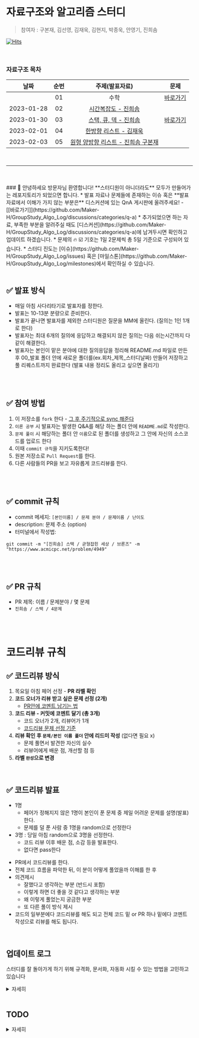 # 자료구조와 알고리즘 스터디
> 참여자 : 구본재, 김선영, 김재욱, 김현지, 박종욱, 안영기, 진희솜

[![Hits](https://hits.seeyoufarm.com/api/count/incr/badge.svg?url=https%3A%2F%2Fgithub.com%2FMaker-H%2FGroupStudy_Algo_Log&count_bg=%233A53D4&title_bg=%23555555&icon=&icon_color=%23E7E7E7&title=hits&edge_flat=false)](https://hits.seeyoufarm.com)

<br />

###  자료구조 목차
|날짜       | 순번   |주제(발표자료)       |문제     |
| :-----:  | :-----:|:-----:              |:-----: |
|           | 01     |수학                 | [바로가기](https://github.com/Maker-H/GroupStudy_Algo_Log/tree/master/01_%EC%88%98%ED%95%99_%EC%A0%95%EC%88%98%EB%A1%A0_%EC%A1%B0%ED%95%A9%EB%A1%A0)|
|2023-01-28| 02|[시간복잡도 - 진희솜](https://github.com/Maker-H/GroupStudy_Algo_Log/tree/master/00_%EB%B0%9C%ED%91%9C/01_%EC%8B%9C%EA%B0%84%EB%B3%B5%EC%9E%A1%EB%8F%84_230128)|
|2023-01-30|03|[스택, 큐, 덱 - 진희솜](https://github.com/Maker-H/GroupStudy_Algo_Log/tree/master/00_%EB%B0%9C%ED%91%9C/02_%EC%8A%A4%ED%83%9D_%ED%81%90_%EB%8D%B1_230130)|[바로가기](https://github.com/Maker-H/GroupStudy_Algo_Log/tree/master/01_%EB%AC%B8%EC%A0%9C/02_%EC%8A%A4%ED%83%9D_%ED%81%90_%EB%8D%B1)|
|2023-02-01|04|[한방향 리스트 - 김재욱](https://github.com/Maker-H/GroupStudy_Algo_Log/tree/master/00_%EB%B0%9C%ED%91%9C/03_%ED%95%9C%EB%B0%A9%ED%96%A5_%EB%A6%AC%EC%8A%A4%ED%8A%B8_230201)|
|2023-02-03|05|[원형 양방향 리스트 - 진희솜 구본재](https://github.com/Maker-H/GroupStudy_Algo_Log/tree/master/01_%EB%AC%B8%EC%A0%9C/02_%EC%8A%A4%ED%83%9D_%ED%81%90_%EB%8D%B1_%EB%A6%AC%EC%8A%A4%ED%8A%B8)||

<br />

---

<br />
<br />
### 👋 안녕하세요 방문자님 환영합니다!
**스터디원이 아니더라도** 모두가 만들어가는 레포지토리가 되었으면 합니다.
* 발표 자료나 문제들에 존재하는 이슈 혹은 **발표 자료에서 이해가 가지 않는 부분은** 디스커션에 있는 QnA 게시판에 올려주세요! - [[바로가기]](https://github.com/Maker-H/GroupStudy_Algo_Log/discussions/categories/q-a)
* 추가되었으면 하는 자료, 부족한 부분을 알려주실 때도 [디스커션](https://github.com/Maker-H/GroupStudy_Algo_Log/discussions/categories/q-a)에 남겨두시면 확인하고 업데이트 하겠습니다.
* 문제의 🔥 ☑️ 기호는 1일 2문제씩 총 5일 기준으로 구성되어 있습니다. 
* 스터디 진도는 [이슈](https://github.com/Maker-H/GroupStudy_Algo_Log/issues) 혹은 [마일스톤](https://github.com/Maker-H/GroupStudy_Algo_Log/milestones)에서 확인하실 수 있습니다.

<br />
<br />

## ✅ 발표 방식
* 매일 아침 사다리타기로 발표자를 정한다.
* 발표는 10-13분 분량으로 준비한다.
* 발표가 끝나면 발표자를 제외한 스터디원은 질문을 MM에 올린다. (질의는 1인 1개로 한다)
* 발표자는 최대 6개의 질의에 응답하고 해결되지 않은 질의는 다음 쉬는시간까지 다같이 해결한다.
* 발표자는 본인이 맡은 분야에 대한 질의응답을 정리해 README.md 파일로 만든 후 00_발표 폴더 안에 새로운 폴더를(ex.회차_제목_스터디날짜) 만들어 저장하고 풀 리퀘스트까지 완료한다 (발표 내용 정리도 올리고 싶으면 올리기)

<br />
<br />

## ✅ 참여 방법
1. 이 저장소를 `fork` 한다 - [그 후 주기적으로 sync 해준다](https://github.com/Maker-H/GroupStudy_Algo_Log/discussions/57)
2. `이론 공부` 시 발표자는 발생한 Q&A를 해당 하는 폴더 안에 `README.md`로 작성한다.
3. `문제 풀이` 시 해당하는 폴더 안 `이름`으로 된 폴더를 생성하고 그 안에 자신의 소스코드를 업로드 한다
6. 이때 `commit 규칙`을 지키도록한다!
7. 원본 저장소로 `Pull Request`를 한다.
8. 다른 사람들의 PR을 보고 자유롭게 코드리뷰를 한다.

<br />
<br />

## ✅ commit 규칙
- commit 메세지: `[본인이름] / 문제 분야 / 문제이름 / 난이도 `
- description: 문제 주소 (option)
- 터미널에서 작성법: 
```
git commit -m "[진희솜] 스택 / 균형잡힌 세상 / 브론즈" -m "https://www.acmicpc.net/problem/4949"
```


<br />
<br />

## ✅ PR 규칙
- PR 제목: 이름 / 문제분야 / 몇 문제
-  ```진희솜 / 스택 / 4문제 ```



<br />
<br />

# 코드리뷰 규칙
## ✅ 코드리뷰 방식
1. 목요일 아침 페어 선정 - **PR 라벨 확인**
2. **코드 오너가 리뷰 받고 싶은 문제 선정 (2개)**
    * [PR안에 코멘트 남기는 법](https://github.com/Maker-H/GroupStudy_Algo_Log/discussions/66) 
3. **코드 리뷰 - 커밋에 코멘트 달기 (총 3개)** 
    * 코드 오너가 2개, 리뷰어가 1개
    * [코드리뷰 문제 선정 기준](https://github.com/Maker-H/GroupStudy_Algo_Log/discussions/64)
4. **리뷰 확인 후 `문제/본인 이름 폴더` 안에 리드미 작성** (없다면 필요 x)
    * 문제 풀면서 발견한 자신의 실수 
    * 리뷰어에게 배운 점, 개선할 점 등 
5. **라벨 `완성`으로 변경**

<br>

## ✅ 코드리뷰 발표
* 1명 
    * 페어가 정해지지 않은 1명이 본인이 푼 문제 중 제일 어려운 문제를 설명(발표)한다.
    * 문제를 덜 푼 사람 중 1명을 random으로 선정한다
* 3명 : 당일 아침 random으로 3명을 선정한다.
    * 코드 리뷰 이후 배운 점, 소감 등을 발표한다.
    * 없다면 pass한다
- PR에서 코드리뷰를 한다.
- 전체 코드 흐름을 파악한 뒤, 이 분이 어떻게 풀었을까 이해를 한 후 
- 의견제시
  -   잘했다고 생각하는 부분 (반드시 포함)
  -   이렇게 하면 더 좋을 것 같다고 생각하는 부분
  -   왜 이렇게 풀었는지 궁금한 부분
  -   또 다른 풀이 방식 제시
- 코드의 일부분에다 코드리뷰를 해도 되고 전체 코드 밑 or PR 하나 밑에다 코멘트 작성으로 리뷰를 해도 됩니다.

<br>

## 업데이트 로그
스터디를 잘 돌아가게 하기 위해 규격화, 문서화, 자동화 시킬 수 있는 방법을 고민하고 있습니다
<details>
<summary>자세히</summary>
<div markdown="1">

2023.01.20
* 리드미에 목차 테이블 추가
  * 커밋 규칙, PR 규칙만 있던 README에 각 발표자료와 문제로 갈 수 있는 목차 테이블을 추가

2023.02.02
* [Github Actions](https://github.com/Maker-H/GroupStudy_Algo_Log/actions) 도입
    * refactor 브랜치에서 push하면 테이블의 목차와 폴더의 개수를 비교하여 테이블의 목차 개수가 부족하다면 목차 테이블을 업데이트
  
2023.02.04
* [Github MileStones](https://github.com/Maker-H/GroupStudy_Algo_Log/milestones) 도입
  * 스터디의 목표 및 계획을 마일스톤으로 관리
   
2023.02.06
* [Github Discuttions](https://github.com/Maker-H/GroupStudy_Algo_Log/discussions) 도입
  * 리드미에 업데이트 하기 어려운 문서들을 디스커션으로 정리
  * 스터디원이 아닌 방문자들을 위한 QnA 게시판 도입

</div>
</details>

<br>

## TODO
<details>
<summary>자세히</summary>
<div markdown="1">

- [x] PR 하는 법, README 작성하는 법, fork 후 fetch 하는 법 README에 정리
- [x] 추가되고 있는 스터디 규칙을 정리하여 업데이트
- [ ] github.io 알아보기
</div>
</details>